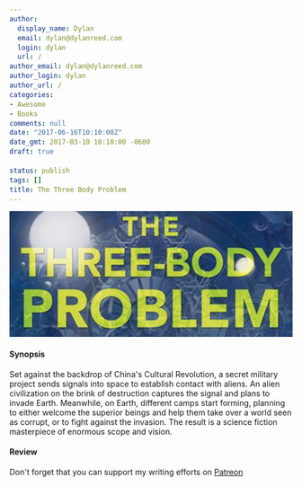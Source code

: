 ```yaml
---
author:
  display_name: Dylan
  email: dylan@dylanreed.com
  login: dylan
  url: /
author_email: dylan@dylanreed.com
author_login: dylan
author_url: /
categories:
- Awesome
- Books
comments: null
date: "2017-06-16T10:10:00Z"
date_gmt: 2017-03-10 10:10:00 -0600
draft: true

status: publish
tags: []
title: The Three Body Problem
---
```

![The Three Body Problem](https://raw.githubusercontent.com/dylanreed/dylan.blog/gh-pages/images/book-review/the-three-body-problem.jpg)

<h4>Synopsis</h4>

Set against the backdrop of China's Cultural Revolution, a secret military project sends signals into space to establish contact with aliens. An alien civilization on the brink of destruction captures the signal and plans to invade Earth. Meanwhile, on Earth, different camps start forming, planning to either welcome the superior beings and help them take over a world seen as corrupt, or to fight against the invasion. The result is a science fiction masterpiece of enormous scope and vision.

<h4>Review</h4>


Don't forget that you can support my writing efforts on [Patreon](https://www.patreon.com/dylanreed)